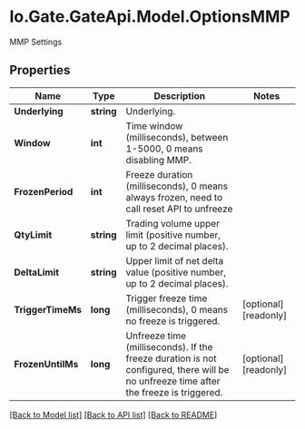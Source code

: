 
# Io.Gate.GateApi.Model.OptionsMMP

MMP Settings

## Properties

Name | Type | Description | Notes
------------ | ------------- | ------------- | -------------
**Underlying** | **string** | Underlying. | 
**Window** | **int** | Time window (milliseconds), between 1-5000, 0 means disabling MMP. | 
**FrozenPeriod** | **int** | Freeze duration (milliseconds), 0 means always frozen, need to call reset API to unfreeze | 
**QtyLimit** | **string** | Trading volume upper limit (positive number, up to 2 decimal places). | 
**DeltaLimit** | **string** | Upper limit of net delta value (positive number, up to 2 decimal places). | 
**TriggerTimeMs** | **long** | Trigger freeze time (milliseconds), 0 means no freeze is triggered. | [optional] [readonly] 
**FrozenUntilMs** | **long** | Unfreeze time (milliseconds). If the freeze duration is not configured, there will be no unfreeze time after the freeze is triggered. | [optional] [readonly] 

[[Back to Model list]](../README.md#documentation-for-models)
[[Back to API list]](../README.md#documentation-for-api-endpoints)
[[Back to README]](../README.md)
